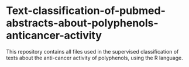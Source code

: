 # Text-classification-of-pubmed-abstracts-about-polyphenols-anticancer-activity
This repository contains all files used in the supervised classification of texts about the anti-cancer activity of polyphenols, using the R language.
